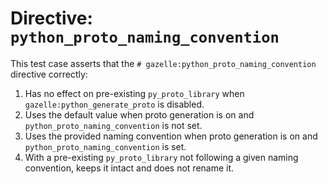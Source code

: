 # Directive: `python_proto_naming_convention`

This test case asserts that the `# gazelle:python_proto_naming_convention` directive
correctly:

1.  Has no effect on pre-existing `py_proto_library` when `gazelle:python_generate_proto` is disabled.
2.  Uses the default value when proto generation is on and `python_proto_naming_convention` is not set.
3.  Uses the provided naming convention when proto generation is on and `python_proto_naming_convention` is set.
4.  With a pre-existing `py_proto_library` not following a given naming convention, keeps it intact and does not rename it.
